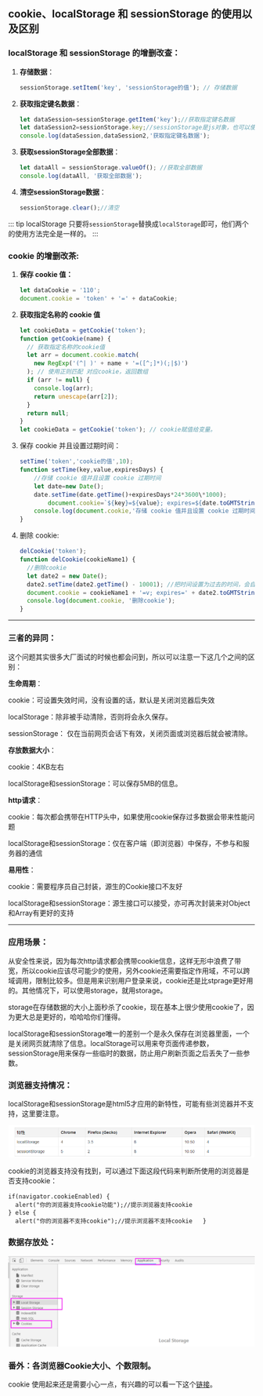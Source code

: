 ## cookie、localStorage 和 sessionStorage 的使用以及区别

### localStorage 和 sessionStorage 的增删改查：

1. **存储数据**：

   ```js
   sessionStorage.setItem('key', 'sessionStorage的值'); // 存储数据
   ```
2. **获取指定键名数据**：

    ```js
    let dataSession=sessionStorage.getItem('key');//获取指定键名数据
    let dataSession2=sessionStorage.key;//sessionStorage是js对象，也可以使用key的方式来获取值
    console.log(dataSession,dataSession2,'获取指定键名数据');
    ```

3. **获取sessionStorage全部数据**：

    ```js
    let dataAll = sessionStorage.valueOf(); //获取全部数据
    console.log(dataAll, '获取全部数据');
    ```

4. **清空sessionStorage数据**： 

    ```js
    sessionStorage.clear();//清空
    ```

::: tip localStorage
只要将`sessionStorage`替换成`localStorage`即可，他们两个的使用方法完全是一样的。
:::

### cookie 的增删改茶:

1. **保存 cookie 值：**

   ```js
   let dataCookie = '110';
   document.cookie = 'token' + '=' + dataCookie;
   ```

2. **获取指定名称的 cookie 值**

   ```js
   let cookieData = getCookie('token');
   function getCookie(name) {
     // 获取指定名称的cookie值
     let arr = document.cookie.match(
       new RegExp('(^| )' + name + '=([^;]*)(;|$)')
     ); // 使用正则匹配 对应cookie，返回数组
     if (arr != null) {
       console.log(arr);
       return unescape(arr[2]);
     }
     return null;
   }
   let cookieData = getCookie('token'); // cookie赋值给变量。
   ```

3. 保存 cookie 并且设置过期时间：

   ```js
   setTime('token','cookie的值',10);
   function setTime(key,value,expiresDays) {
       //存储 cookie 值并且设置 cookie 过期时间
       let date=new Date();
       date.setTime(date.getTime()+expiresDays*24*3600\*1000);
           document.cookie=`${key}=${value}; expires=${date.toGMTString()}`;
       console.log(document.cookie,'存储 cookie 值并且设置 cookie 过期时间');
   }
   ```

4. 删除 cookie:

   ```js
   delCookie('token');
   function delCookie(cookieName1) {
     //删除cookie
     let date2 = new Date();
     date2.setTime(date2.getTime() - 10001); //把时间设置为过去的时间，会自动删除
     document.cookie = cookieName1 + '=v; expires=' + date2.toGMTString();
     console.log(document.cookie, '删除cookie');
   }
   ```

---

### 三者的异同：

这个问题其实很多大厂面试的时候也都会问到，所以可以注意一下这几个之间的区别：

**生命周期**：

cookie：可设置失效时间，没有设置的话，默认是关闭浏览器后失效

localStorage：除非被手动清除，否则将会永久保存。

sessionStorage： 仅在当前网页会话下有效，关闭页面或浏览器后就会被清除。

**存放数据大小**：

cookie：4KB左右

localStorage和sessionStorage：可以保存5MB的信息。

**http请求**：

cookie：每次都会携带在HTTP头中，如果使用cookie保存过多数据会带来性能问题

localStorage和sessionStorage：仅在客户端（即浏览器）中保存，不参与和服务器的通信

**易用性**：

cookie：需要程序员自己封装，源生的Cookie接口不友好

localStorage和sessionStorage：源生接口可以接受，亦可再次封装来对Object和Array有更好的支持

---

### 应用场景：

从安全性来说，因为每次http请求都会携带cookie信息，这样无形中浪费了带宽，所以cookie应该尽可能少的使用，另外cookie还需要指定作用域，不可以跨域调用，限制比较多。但是用来识别用户登录来说，cookie还是比stprage更好用的。其他情况下，可以使用storage，就用storage。

storage在存储数据的大小上面秒杀了cookie，现在基本上很少使用cookie了，因为更大总是更好的，哈哈哈你们懂得。

localStorage和sessionStorage唯一的差别一个是永久保存在浏览器里面，一个是关闭网页就清除了信息。localStorage可以用来夸页面传递参数，sessionStorage用来保存一些临时的数据，防止用户刷新页面之后丢失了一些参数。


### 浏览器支持情况：

localStorage和sessionStorage是html5才应用的新特性，可能有些浏览器并不支持，这里要注意。

![](https://github.com/OBKoro1/articleImg_src/blob/master/juejin/15ff2d54764e53af?raw=true)

cookie的浏览器支持没有找到，可以通过下面这段代码来判断所使用的浏览器是否支持cookie：

    if(navigator.cookieEnabled) {
      alert("你的浏览器支持cookie功能");//提示浏览器支持cookie  
    } else {
      alert("你的浏览器不支持cookie");//提示浏览器不支持cookie   }

### 数据存放处：

![Cookie、localStorage、sessionStorage数据存放处](https://github.com/OBKoro1/articleImg_src/blob/master/juejin/15ff2f727028f37b?raw=true)


### 番外：各浏览器Cookie大小、个数限制。

cookie 使用起来还是需要小心一点，有兴趣的可以看一下这个[链接](https://www.cnblogs.com/henryhappier/archive/2011/03/03/1969564.html)。
<!-- 特殊字符串：用于修改/删除markdown的结尾提示语-OBKoro1 -->
 

